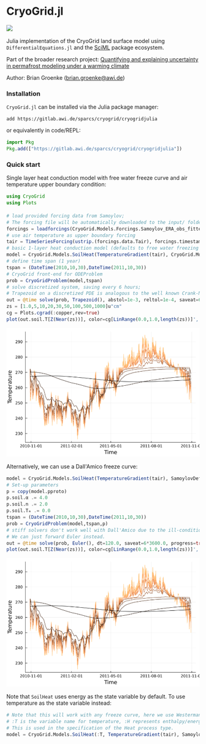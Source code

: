 # CryoGrid.jl

[![][docs-dev-img]][docs-dev-url]

[docs-dev-img]: https://img.shields.io/badge/docs-latest-blue.svg
[docs-dev-url]: https://cryogrid.github.io/CryoGrid.jl/dev/

Julia implementation of the CryoGrid land surface model using `DifferentialEquations.jl` and the [SciML](https://github.com/SciML)
package ecosystem.

Part of the broader research project: [Quantifying and explaining uncertainty in permafrost modeling under a warming climate](https://drive.google.com/file/d/1wB_EXtlO_PMXFSzZ-bRV8cg0a0DGDtAB/view?usp=sharing)

Author: Brian Groenke (brian.groenke@awi.de)

### Installation

`CryoGrid.jl` can be installed via the Julia package manager:

```
add https://gitlab.awi.de/sparcs/cryogrid/cryogridjulia
```

or equivalently in code/REPL:

```julia
import Pkg
Pkg.add(["https://gitlab.awi.de/sparcs/cryogrid/cryogridjulia"])
```

### Quick start

Single layer heat conduction model with free water freeze curve and air temperature upper boundary condition:

```julia
using CryoGrid
using Plots

# load provided forcing data from Samoylov;
# The forcing file will be automatically downloaded to the input/ folder if not already present.
forcings = loadforcings(CryoGrid.Models.Forcings.Samoylov_ERA_obs_fitted_1979_2014_spinup_extended_2044, :Tair => u"°C");
# use air temperature as upper boundary forcing
tair = TimeSeriesForcing(ustrip.(forcings.data.Tair), forcings.timestamps, :Tair);
# basic 1-layer heat conduction model (defaults to free water freezing scheme)
model = CryoGrid.Models.SoilHeat(TemperatureGradient(tair), CryoGrid.Models.SamoylovDefault)
# define time span (1 year)
tspan = (DateTime(2010,10,30),DateTime(2011,10,30))
# CryoGrid front-end for ODEProblem
prob = CryoGridProblem(model,tspan)
# solve discretized system, saving every 6 hours;
# Trapezoid on a discretized PDE is analogous to the well known Crank-Nicolson method.
out = @time solve(prob, Trapezoid(), abstol=1e-3, reltol=1e-4, saveat=6*3600.0, progress=true) |> CryoGridOutput;
zs = [1.0,5,10,20,30,50,100,500,1000]u"cm"
cg = Plots.cgrad(:copper,rev=true)
plot(out.soil.T[Z(Near(zs))], color=cg[LinRange(0.0,1.0,length(zs))]', ylabel="Temperature", leg=false, dpi=150)
```
![Ts_output_freew](res/Ts_H_tair_freeW_2010-2011.png)

Alternatively, we can use a Dall'Amico freeze curve:

```julia
model = CryoGrid.Models.SoilHeat(TemperatureGradient(tair), SamoylovDefault, freezecurve=SFCC(DallAmico()))
# Set-up parameters
p = copy(model.pproto)
p.soil.α .= 4.0
p.soil.n .= 2.0
p.soil.Tₘ .= 0.0
tspan = (DateTime(2010,10,30),DateTime(2011,10,30))
prob = CryoGridProblem(model,tspan,p)
# stiff solvers don't work well with Dall'Amico due to the ill-conditioned Jacobian;
# We can just forward Euler instead.
out = @time solve(prob, Euler(), dt=120.0, saveat=6*3600.0, progress=true) |> CryoGridOutput;
plot(out.soil.T[Z(Near(zs))], color=cg[LinRange(0.0,1.0,length(zs))]', ylabel="Temperature", leg=false, dpi=150)
```
![Ts_output_vgfc](res/Ts_H_tair_vg_2010-2011.png)

Note that `SoilHeat` uses energy as the state variable by default. To use temperature as the state variable instead:

```julia
# Note that this will work with any freeze curve, here we use Westermann (2011).
# :T is the variable name for temperature, :H represents enthalpy/energy.
# This is used in the specification of the Heat process type.
model = CryoGrid.Models.SoilHeat(:T, TemperatureGradient(tair), SamoylovDefault, freezecurve=SFCC(Westermann()))
```
